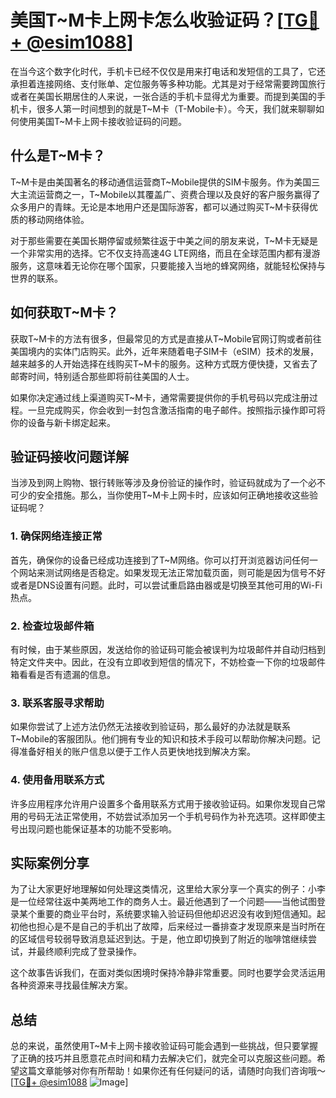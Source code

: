 # 美国T~M卡上网卡怎么收验证码？[[TG💪+ @esim1088](https://t.me/s/esim1088)]

在当今这个数字化时代，手机卡已经不仅仅是用来打电话和发短信的工具了，它还承担着连接网络、支付账单、定位服务等多种功能。尤其是对于经常需要跨国旅行或者在美国长期居住的人来说，一张合适的手机卡显得尤为重要。而提到美国的手机卡，很多人第一时间想到的就是T~M卡（T-Mobile卡）。今天，我们就来聊聊如何使用美国T~M卡上网卡接收验证码的问题。

## 什么是T~M卡？

T~M卡是由美国著名的移动通信运营商T~Mobile提供的SIM卡服务。作为美国三大主流运营商之一，T~Mobile以其覆盖广、资费合理以及良好的客户服务赢得了众多用户的青睐。无论是本地用户还是国际游客，都可以通过购买T~M卡获得优质的移动网络体验。

对于那些需要在美国长期停留或频繁往返于中美之间的朋友来说，T~M卡无疑是一个非常实用的选择。它不仅支持高速4G LTE网络，而且在全球范围内都有漫游服务，这意味着无论你在哪个国家，只要能接入当地的蜂窝网络，就能轻松保持与世界的联系。

## 如何获取T~M卡？

获取T~M卡的方法有很多，但最常见的方式是直接从T~Mobile官网订购或者前往美国境内的实体门店购买。此外，近年来随着电子SIM卡（eSIM）技术的发展，越来越多的人开始选择在线购买T~M卡的服务。这种方式既方便快捷，又省去了邮寄时间，特别适合那些即将前往美国的人士。

如果你决定通过线上渠道购买T~M卡，通常需要提供你的手机号码以完成注册过程。一旦完成购买，你会收到一封包含激活指南的电子邮件。按照指示操作即可将你的设备与新卡绑定起来。

## 验证码接收问题详解

当涉及到网上购物、银行转账等涉及身份验证的操作时，验证码就成为了一个必不可少的安全措施。那么，当你使用T~M卡上网卡时，应该如何正确地接收这些验证码呢？

### 1. 确保网络连接正常

首先，确保你的设备已经成功连接到了T~M网络。你可以打开浏览器访问任何一个网站来测试网络是否稳定。如果发现无法正常加载页面，则可能是因为信号不好或者是DNS设置有问题。此时，可以尝试重启路由器或是切换至其他可用的Wi-Fi热点。

### 2. 检查垃圾邮件箱

有时候，由于某些原因，发送给你的验证码可能会被误判为垃圾邮件并自动归档到特定文件夹中。因此，在没有立即收到短信的情况下，不妨检查一下你的垃圾邮件箱看看是否有遗漏的信息。

### 3. 联系客服寻求帮助

如果你尝试了上述方法仍然无法接收到验证码，那么最好的办法就是联系T~Mobile的客服团队。他们拥有专业的知识和技术手段可以帮助你解决问题。记得准备好相关的账户信息以便于工作人员更快地找到解决方案。

### 4. 使用备用联系方式

许多应用程序允许用户设置多个备用联系方式用于接收验证码。如果你发现自己常用的号码无法正常使用，不妨尝试添加另一个手机号码作为补充选项。这样即使主号出现问题也能保证基本的功能不受影响。

## 实际案例分享

为了让大家更好地理解如何处理这类情况，这里给大家分享一个真实的例子：小李是一位经常往返中美两地工作的商务人士。最近他遇到了一个问题——当他试图登录某个重要的商业平台时，系统要求输入验证码但他却迟迟没有收到短信通知。起初他也担心是不是自己的手机出了故障，后来经过一番排查才发现原来是当时所在的区域信号较弱导致消息延迟到达。于是，他立即切换到了附近的咖啡馆继续尝试，并最终顺利完成了登录操作。

这个故事告诉我们，在面对类似困境时保持冷静非常重要。同时也要学会灵活运用各种资源来寻找最佳解决方案。

## 总结

总的来说，虽然使用T~M卡上网卡接收验证码可能会遇到一些挑战，但只要掌握了正确的技巧并且愿意花点时间和精力去解决它们，就完全可以克服这些问题。希望这篇文章能够对你有所帮助！如果你还有任何疑问的话，请随时向我们咨询哦～ [[TG💪+ @esim1088](https://t.me/s/esim1088) ![Image](https://i.postimg.cc/4NQfJmqS/Snipaste-2025-05-13-00-14-12.png)]